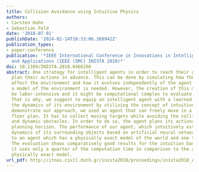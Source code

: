 ```yaml
---
title: Collision Avoidance using Intuitive Physics
authors:
- Carsten Hahn
- Sebastian Feld
date: '2018-07-01'
publishDate: '2024-02-14T10:33:06.269942Z'
publication_types:
- paper-conference
publication: '*IEEE International Conference in Innovations in Intelligent Systems
  and Applications (IEEE (SMC) INISTA 2018)*'
doi: 10.1109/INISTA.2018.8466298
abstract: One strategy for intelligent agents in order to reach their goals is to
  plan their actions in advance. This can be done by simulating how the agent’s actions
  affect the environment and how it evolves independently of the agent. For this simulation,
  a model of the environment is needed. However, the creation of this model might
  be labor-intensive and it might be computational complex to evaluate during simulation.
  That is why, we suggest to equip an intelligent agent with a learned intuition about
  the dynamics of its environment by utilizing the concept of intuitive physics. To
  demonstrate our approach, we used an agent that can freely move in a two dimensional
  floor plan. It has to collect moving targets while avoiding the collision with static
  and dynamic obstacles. In order to do so, the agent plans its actions up to a defined
  planning horizon. The performance of our agent, which intuitively estimates the
  dynamics of its surrounding objects based on artificial neural networks, is compared
  to an agent which has a physically exact model of the world and one that acts randomly.
  The evaluation shows comparatively good results for the intuition based agent considering
  it uses only a quarter of the computation time in comparison to the agent with a
  physically exact model.
url_pdf: http://itnas.civil.duth.gr/inista2018/proceedings/inista2018_ANL1.pdf
---
```

